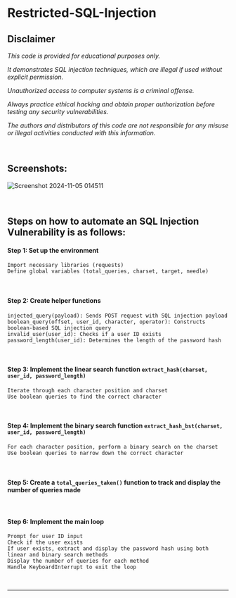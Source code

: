 # Restricted-SQL-Injection

## Disclaimer
_This code is provided for educational purposes only._

_It demonstrates SQL injection techniques, which are illegal if used without explicit permission._

_Unauthorized access to computer systems is a criminal offense._

_Always practice ethical hacking and obtain proper authorization before testing any security vulnerabilities._

_The authors and distributors of this code are not responsible for any misuse or illegal activities conducted with this information._

<br>

## Screenshots:
![Screenshot 2024-11-05 014511](https://github.com/user-attachments/assets/e45a5504-4479-44a5-b70d-ed7c606b3eb6)

<br>

## Steps on how to automate an SQL Injection Vulnerability is as follows:

#### Step 1: Set up the environment
    Import necessary libraries (requests)
    Define global variables (total_queries, charset, target, needle)

<br>

#### Step 2: Create helper functions
    injected_query(payload): Sends POST request with SQL injection payload
    boolean_query(offset, user_id, character, operator): Constructs boolean-based SQL injection query
    invalid_user(user_id): Checks if a user ID exists
    password_length(user_id): Determines the length of the password hash

<br>

#### Step 3: Implement the linear search function `extract_hash(charset, user_id, password_length)`
    Iterate through each character position and charset
    Use boolean queries to find the correct character

<br>

#### Step 4: Implement the binary search function `extract_hash_bst(charset, user_id, password_length)`
    For each character position, perform a binary search on the charset
    Use boolean queries to narrow down the correct character

<br>

#### Step 5: Create a `total_queries_taken()` function to track and display the number of queries made

<br>

#### Step 6: Implement the main loop
    Prompt for user ID input
    Check if the user exists
    If user exists, extract and display the password hash using both linear and binary search methods
    Display the number of queries for each method
    Handle KeyboardInterrupt to exit the loop

<br>
<hr>

